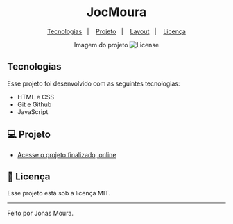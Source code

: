 <h1 align="center"> JocMoura </h1>


<p align="center">
  <a href="#-tecnologias">Tecnologias</a>&nbsp;&nbsp;&nbsp;|&nbsp;&nbsp;&nbsp;
  <a href="#-projeto">Projeto</a>&nbsp;&nbsp;&nbsp;|&nbsp;&nbsp;&nbsp;
  <a href="#-layout">Layout</a>&nbsp;&nbsp;&nbsp;|&nbsp;&nbsp;&nbsp;
  <a href="#memo-licença">Licença</a>
</p>

<p align="center">
Imagem do projeto
  <img alt="License" src="./img/Sem título.png">
</p>




## Tecnologias

Esse projeto foi desenvolvido com as seguintes tecnologias:

- HTML e CSS
- Git e Github
- JavaScript

## 💻 Projeto



- [Acesse o projeto finalizado, online](https://jocmoura.github.io/portfolio2025/)

## :memo: Licença

Esse projeto está sob a licença MIT.

---

Feito por Jonas Moura.




